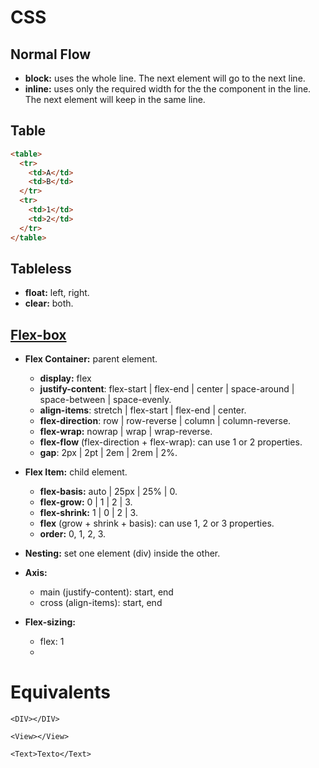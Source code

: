 # CSS

## Normal Flow
- **block:** uses the whole line. The next element will go to the next line.
- **inline:** uses only the required width for the the component in the line. The next element will keep in the same line.


## Table
```html
<table>
  <tr>
    <td>A</td>
    <td>B</td>
  </tr>
  <tr>
    <td>1</td>
    <td>2</td>
  </tr>
</table>  
```

## Tableless
- **float:** left, right.
- **clear:** both.

## [Flex-box](https://css-tricks.com/snippets/css/a-guide-to-flexbox/)
- **Flex Container:** parent element.
  - **display:** flex
  - **justify-content**: flex-start | flex-end | center | space-around | space-between | space-evenly.
  - **align-items**: stretch | flex-start | flex-end | center.
  - **flex-direction**: row | row-reverse | column | column-reverse.
  - **flex-wrap:** nowrap | wrap | wrap-reverse.
  - **flex-flow** (flex-direction + flex-wrap): can use 1 or 2 properties.
  - **gap**: 2px | 2pt | 2em  | 2rem | 2%.

- **Flex Item:** child element.
  - **flex-basis:**  auto | 25px | 25% | 0.
  - **flex-grow:** 0 | 1 | 2 | 3.
  - **flex-shrink:** 1 | 0 | 2 | 3.
  - **flex** (grow + shrink + basis): can use 1, 2 or 3 properties.
  - **order:** 0, 1, 2, 3.

- **Nesting:** set one element (div) inside the other.

- **Axis:** 
  - main (justify-content): start, end
  - cross (align-items): start, end  

- **Flex-sizing:**
  - flex: 1
  - 


# Equivalents
```
<DIV></DIV>
```
```
<View></View>
```

```
<Text>Texto</Text>
```
